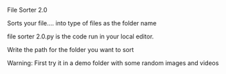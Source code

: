 File Sorter 2.0


Sorts your file.... into type of files as the folder name

file sorter 2.0.py is the code run in your local editor.

Write the path for the folder you want to sort

Warning: First try it in a demo folder with some random images and videos


